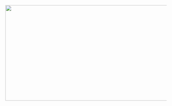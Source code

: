 
<p align="left">
  <img width="2000" height="300" src="https://user-images.githubusercontent.com/121726699/216780361-d351e43d-f8df-4de4-9256-f396a843c7d3.jpg">
</p>



